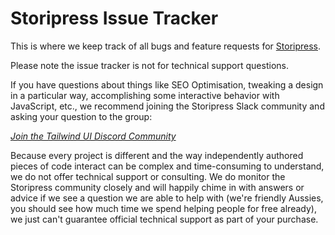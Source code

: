 # Storipress Issue Tracker
This is where we keep track of all bugs and feature requests for [Storipress](https://storipress.com/).

Please note the issue tracker is not for technical support questions.

If you have questions about things like SEO Optimisation, tweaking a design in a particular way, accomplishing some interactive behavior with JavaScript, etc., we recommend joining the Storipress Slack community and asking your question to the group:

[*Join the Tailwind UI Discord Community*](https://storipresscommunity.slack.com/join/shared_invite/zt-x9n0sw92-Ps4Bb5e8DB4YvohfVS_Caw#/shared-invite/email)

Because every project is different and the way independently authored pieces of code interact can be complex and time-consuming to understand, we do not offer technical support or consulting. We do monitor the Storipress community closely and will happily chime in with answers or advice if we see a question we are able to help with (we're friendly Aussies, you should see how much time we spend helping people for free already), we just can't guarantee official technical support as part of your purchase.
